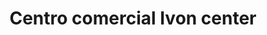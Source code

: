 ---
title: "Centro comercial Ivon center"
url: /barcelona/centro-comercial-ivon-center/
shop: Einkaufszentrum
---